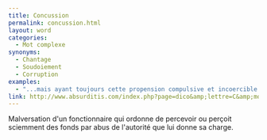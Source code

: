 ```yaml
---
title: Concussion
permalink: concussion.html
layout: word
categories:
  - Mot complexe
synonyms:
  - Chantage
  - Soudoiement
  - Corruption
examples:
  - "...mais ayant toujours cette propension compulsive et incoercible à quelque malversation, prévarication et autre concussion, la prudence est de mise."
link: http://www.absurditis.com/index.php?page=dico&amp;lettre=C&amp;mot=Concussion
---
```


Malversation d'un fonctionnaire qui ordonne de percevoir ou perçoit sciemment des fonds par abus de l'autorité que lui donne sa charge.

